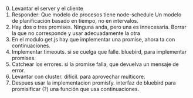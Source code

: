 0. Levantar el server y el cliente
1. Responder: Que modelo de procesos tiene node-schedule
        Un modelo de planificación basado en tiempo, no en intervalos.
2. Hay dos o tres promises. Ninguna anda, pero una es innecesaria. Borrar la que no corresponde y usar adecuadamente la otra
3. En el modulo get.js hay que implementar una promise, ahora ta con continuaciones.
4. Implementar timeouts. si se cuelga que falle. bluebird, para implementar promises.
5. Catchear los errores. si la promise falla, que devuelva un mensaje de error.
6. Levantar con cluster. difícil. para aprovechar multicore.
7. Despues usar la implementacion promisfy. interfaz de bluebird para promisificar (?) una función que usa continuaciones.
